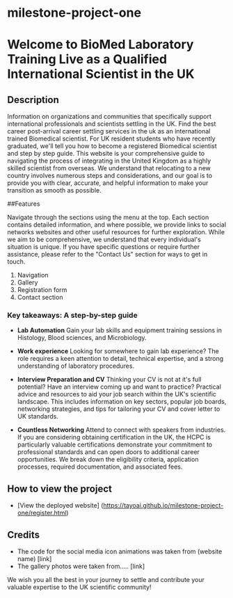﻿# milestone-project-one
 # Welcome to BioMed Laboratory Training Live as a Qualified International Scientist in the UK

## Description
Information on organizations and communities that specifically support international professionals and scientists settling in the UK. Find the best career post-arrival career settling services in the uk as an international trained Biomedical scientist. For UK resident students who have recently graduated, we'll tell you how to become a registered Biomedical scientist and step by step guide.
This website is your comprehensive guide to navigating the process of integrating in the United Kingdom as a highly skilled scientist from overseas. We understand that relocating to a new country involves numerous steps and considerations, and our goal is to provide you with clear, accurate, and helpful information to make your transition as smooth as possible.

##Features

Navigate through the sections using the menu at the top. Each section contains detailed information, and where possible, we provide links to social networks websites and other useful resources for further exploration.
While we aim to be comprehensive, we understand that every individual's situation is unique. If you have specific questions or require further assistance, please refer to the "Contact Us" section for ways to get in touch.
1. Navigation
2. Gallery
3. Registration form
4. Contact section

###  Key takeaways: A step-by-step guide
- **Lab Automation** Gain your lab skills and equipment training sessions in Histology, Blood sciences, and Microbiology.

- **Work experience** Looking for somewhere to gain lab experience? The role requires a keen attention to detail, technical expertise, and a strong understanding of laboratory procedures.

- **Interview Preparation and CV** Thinking your CV is not at it's full potential? Have an interview coming up and want to practice? Practical advice and resources to aid your job search within the UK's scientific landscape. This includes information on key sectors, popular job boards, networking strategies, and tips for tailoring your CV and cover letter to UK standards.

- **Countless Networking** Attend to connect with speakers from industries. If you are considering obtaining certification in the UK, the HCPC is particularly valuable certifications demonstrate your commitment to professional standards and can open doors to additional career opportunities. We break down the eligibility criteria, application processes, required documentation, and associated fees.

## How to view the project
- [View the deployed website]
(https://tayoai.github.io/milestone-project-one/register.html)

## Credits
- The code for the social media icon animations was taken from (website name)
[link]
- The gallery photos were taken from.....
[link]



We wish you all the best in your journey to settle and contribute your valuable expertise to the UK scientific community!
